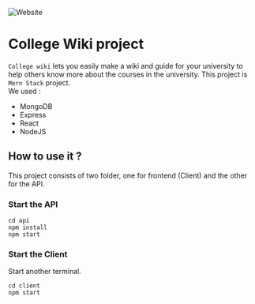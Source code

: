 ![Website](https://img.shields.io/website?url=http%3A%2F%2Fcollege.alykhaled.com%2F)
# College Wiki project
```College wiki``` lets you easily make a wiki and guide for your university to help others know more about the courses in the university. This project is ```Mern Stack``` project. <br> 
We used : 
<ul>
    <li>MongoDB</li>
    <li>Express</li>
    <li>React</li>
    <li>NodeJS</li>
</ul>

## How to use it ?
This project consists of two folder, one for frontend (Client) and the other for the API.

### Start the API
```
cd api
npm install
npm start
```

### Start the Client
Start another terminal.
```
cd client
npm start
```




